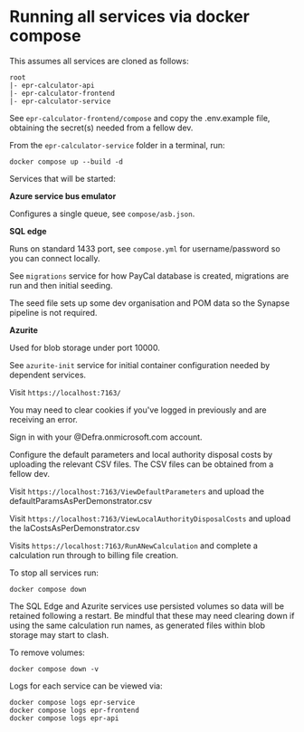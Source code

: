 # Running all services via docker compose

This assumes all services are cloned as follows:

```
root
|- epr-calculator-api
|- epr-calculator-frontend
|- epr-calculator-service
```

See `epr-calculator-frontend/compose` and copy the .env.example file, obtaining the secret(s) needed from a fellow dev.

From the `epr-calculator-service` folder in a terminal, run:

```
docker compose up --build -d
```

Services that will be started:

**Azure service bus emulator**

Configures a single queue, see `compose/asb.json`.

**SQL edge**

Runs on standard 1433 port, see `compose.yml` for username/password so you can connect locally.

See `migrations` service for how PayCal database is created, migrations are run and then initial seeding.

The seed file sets up some dev organisation and POM data so the Synapse pipeline is not required.

**Azurite**

Used for blob storage under port 10000.

See `azurite-init` service for initial container configuration needed by dependent services.


Visit `https://localhost:7163/`

You may need to clear cookies if you've logged in previously and are receiving an error.

Sign in with your @Defra.onmicrosoft.com account.

Configure the default parameters and local authority disposal costs by uploading the relevant CSV files. The CSV files can be obtained from a fellow dev.

Visit `https://localhost:7163/ViewDefaultParameters` and upload the defaultParamsAsPerDemonstrator.csv

Visit `https://localhost:7163/ViewLocalAuthorityDisposalCosts` and upload the laCostsAsPerDemonstrator.csv

Visits `https://localhost:7163/RunANewCalculation` and complete a calculation run through to billing file creation.

To stop all services run:

```
docker compose down
```

The SQL Edge and Azurite services use persisted volumes so data will be retained following a restart. Be mindful that these may need clearing down if using the same calculation run names, as generated files within blob storage may start to clash.

To remove volumes:

```
docker compose down -v
```

Logs for each service can be viewed via:

```
docker compose logs epr-service
docker compose logs epr-frontend
docker compose logs epr-api
```
